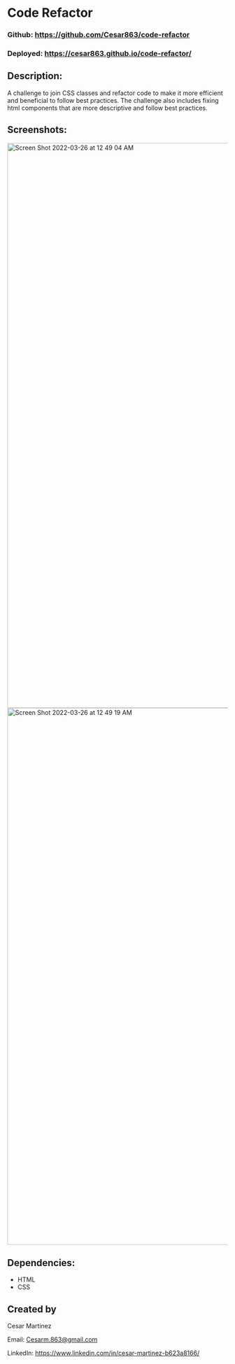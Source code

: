 # Code Refactor

### Github: https://github.com/Cesar863/code-refactor

### Deployed: https://cesar863.github.io/code-refactor/

## Description:
A challenge to join CSS classes and refactor code to make it more efficient and beneficial to follow best practices. The challenge also includes fixing html components that are more descriptive and follow best practices.

## Screenshots:
<img width="1292" alt="Screen Shot 2022-03-26 at 12 49 04 AM" src="https://user-images.githubusercontent.com/90540881/160225144-0433ffd7-85eb-44c1-a68a-03e748382c5a.png">

<img width="1228" alt="Screen Shot 2022-03-26 at 12 49 19 AM" src="https://user-images.githubusercontent.com/90540881/160225149-fae390ac-de60-41c2-bf03-7e40e6d19ad2.png">

## Dependencies:
- HTML
- CSS

## Created by
Cesar Martinez

Email: Cesarm.863@gmail.com

LinkedIn: https://www.linkedin.com/in/cesar-martinez-b623a8166/

